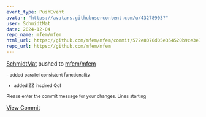 ```yaml
---
event_type: PushEvent
avatar: "https://avatars.githubusercontent.com/u/43278903?"
user: SchmidtMat
date: 2024-12-04
repo_name: mfem/mfem
html_url: https://github.com/mfem/mfem/commit/572e8076d05e354520b9ce3e7e8b072466349557
repo_url: https://github.com/mfem/mfem
---
```


<a href='https://github.com/SchmidtMat' target='_blank'>SchmidtMat</a> pushed to <a href='https://github.com/mfem/mfem' target='_blank'>mfem/mfem</a>

<small>- added parallel consistent functionality
- added ZZ inspired QoI

Please enter the commit message for your changes. Lines starting</small>

<a href='https://github.com/mfem/mfem/commit/572e8076d05e354520b9ce3e7e8b072466349557' target='_blank'>View Commit</a>